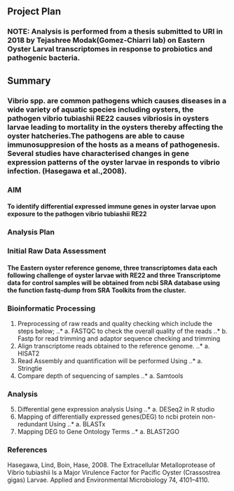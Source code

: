 ## Project Plan
### NOTE: Analysis is performed from a thesis submitted to URI in 2018 by Tejashree Modak(Gomez-Chiarri lab) on Eastern Oyster Larval transcriptomes in response to probiotics and pathogenic bacteria.

## Summary
### Vibrio spp. are common pathogens which causes diseases in a wide variety of aquatic species including oysters, the pathogen vibrio tubiashii RE22 causes vibriosis in oysters larvae leading to mortality in the oysters thereby affecting the oyster hatcheries.The pathogens are able to cause immunosuppresion of the hosts as a means of pathogenesis. Several studies have characterised changes in gene expression patterns of the oyster larvae in responds to vibrio infection. (Hasegawa et al.,2008).

### AIM
#### To identify differential expressed immune genes in oyster larvae upon exposure to the pathogen vibrio tubiashii RE22

### Analysis Plan

### Initial Raw Data Assessment
#### The Eastern oyster reference genome, three transcriptomes data each following challenge of oyster larvae with RE22 and three Transcriptome data for control samples will be obtained  from ncbi SRA database using the function fastq-dump from SRA Toolkits from the cluster.

### Bioinformatic Processing
 1. Preprocessing of raw reads and quality checking which include the steps below;
 ..* a. FASTQC to check the overall quality of the reads
 ..* b. Fastp for read trimming and adaptor sequence checking and trimming
 2. Align transcriptome reads obtained to the reference genome.
 ..* a. HISAT2
 3. Read Assembly and quantification will be performed Using
 ..* a. Stringtie
 4. Compare depth of sequencing of samples
 ..* a. Samtools

### Analysis
 5. Differential gene expression analysis Using
 ..* a. DESeq2 in R studio
 6. Mapping of differentially expressed genes(DEG) to ncbi protein non-redundant Using
 ..* a. BLASTx
 7. Mapping DEG to Gene Ontology Terms
 ..* a. BLAST2GO

### References
 Hasegawa, Lind, Boin, Hase, 2008. The Extracellular Metalloprotease of Vibrio tubiashii Is a Major Virulence Factor for Pacific Oyster (Crassostrea gigas) Larvae. Applied and Environmental Microbiology 74, 4101–4110.
